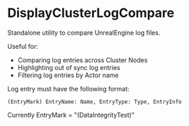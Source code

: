 # DisplayClusterLogCompare

Standalone utility to compare UnrealEngine log files.

Useful for:
- Comparing log entries across Cluster Nodes
- Highlighting out of sync log entries
- Filtering log entries by Actor name

Log entry must have the following format:

```
(EntryMark) EntryName: Name, EntryType: Type, EntryInfo
```

Currently EntryMark = "(DataIntegrityTest)"
